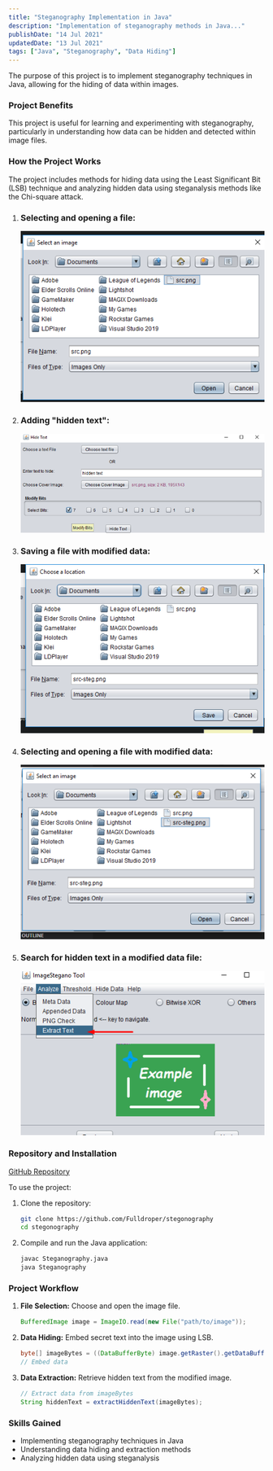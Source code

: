 ```yaml
---
title: "Steganography Implementation in Java"
description: "Implementation of steganography methods in Java..."
publishDate: "14 Jul 2021"
updatedDate: "13 Jul 2021"
tags: ["Java", "Steganography", "Data Hiding"]
---
```

The purpose of this project is to implement steganography techniques in Java, allowing for the hiding of data within images.

### Project Benefits
This project is useful for learning and experimenting with steganography, particularly in understanding how data can be hidden and detected within image files.

### How the Project Works
The project includes methods for hiding data using the Least Significant Bit (LSB) technique and analyzing hidden data using steganalysis methods like the Chi-square attack.
1. ### Selecting and opening a file: 
   ![Selecting and opening a file](./1.png)
2. ### Adding "hidden text": 
   ![Adding "hidden text"](./2.png)
3. ### Saving a file with modified data: 
   ![Saving a file with modified data](./3.png)
4. ### Selecting and opening a file with modified data: 
   ![Selecting and opening a file with modified data](./4.png)
5. ### Search for hidden text in a modified data file: 
   ![Search for hidden text in a modified data file](./5.png)

### Repository and Installation
[GitHub Repository](https://github.com/Fulldroper/stegonography)

To use the project:

1. Clone the repository:
    ```bash
    git clone https://github.com/Fulldroper/stegonography
    cd stegonography
    ```

2. Compile and run the Java application:
    ```bash
    javac Steganography.java
    java Steganography
    ```

### Project Workflow
1. **File Selection:** Choose and open the image file.
    ```java
    BufferedImage image = ImageIO.read(new File("path/to/image"));
    ```

2. **Data Hiding:** Embed secret text into the image using LSB.
    ```java
    byte[] imageBytes = ((DataBufferByte) image.getRaster().getDataBuffer()).getData();
    // Embed data
    ```

3. **Data Extraction:** Retrieve hidden text from the modified image.
    ```java
    // Extract data from imageBytes
    String hiddenText = extractHiddenText(imageBytes);
    ```

### Skills Gained
- Implementing steganography techniques in Java
- Understanding data hiding and extraction methods
- Analyzing hidden data using steganalysis

